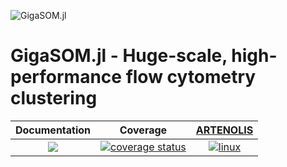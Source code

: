 ![GigaSOM.jl](https://prince.lcsb.uni.lu/GigaSOM.jl/img/logo-GigaSOM.jl.png)

GigaSOM.jl - Huge-scale, high-performance flow cytometry clustering
===================================================================

| **Documentation** | **Coverage** | **[ARTENOLIS](http://opencobra.github.io/artenolis)** |
|:-----------------:|:------------:|:--------------------------:|
|[![](https://img.shields.io/badge/GigaSOM-docs-blue.svg?maxAge=0)](https://opencobra.github.io/GigaSOM.jl/stable) | [![coverage status](http://codecov.io/github/opencobra/GigaSOM.jl/coverage.svg?branch=master)](http://codecov.io/github/opencobra/GigaSOM.jl?branch=master) | [![linux](https://prince.lcsb.uni.lu/jenkins/job/GigaSOM.jl-branches-auto-linux/badge/icon)](https://prince.lcsb.uni.lu/jenkins/job/GigaSOM.jl-branches-auto-linux/) |